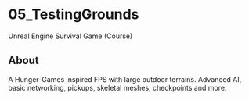 # 05_TestingGrounds
Unreal Engine Survival Game (Course)

## About
A Hunger-Games inspired FPS with large outdoor terrains. Advanced AI, basic networking, pickups, skeletal meshes, checkpoints and more.
